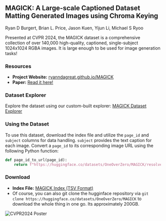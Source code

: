 ## MAGICK: A Large-scale Captioned Dataset Matting Generated Images using Chroma Keying
Ryan D Burgert, Brian L. Price, Jason Kuen, Yijun Li, Michael S Ryoo

Presented at CVPR 2024, the MAGICK dataset is a comprehensive collection of over 140,000 high-quality, captioned, single-subject 1024x1024 RGBA images. It is large enough to be used for image generation tasks!

### Resources
- **Project Website:** [ryanndagreat.github.io/MAGICK](https://ryanndagreat.github.io/MAGICK)
- **Paper:** [Read it here!](https://drive.google.com/file/d/1Eec6MQZOy00Qwgy1gvWHVSCfnuUqOwKz/view?usp=sharing)

### Dataset Explorer
Explore the dataset using our custom-built explorer: [MAGICK Dataset Explorer](https://vision.cs.stonybrook.edu/ryan_adobe/magick_dataset_explorer_jun21_2024.html)

### Using the Dataset
To use this dataset, download the index file and utilize the `page_id` and `subject` columns for data handling. `subject` provides the text caption for each image. Convert a `page_id` to its corresponding image URL using the following Python function:

```python
def page_id_to_url(page_id):
    return f"https://huggingface.co/datasets/OneOverZero/MAGICK/resolve/main/images/{page_id[:2]}/{page_id}.png"
```

### Download
- **Index File:** [MAGICK Index (TSV Format)](https://huggingface.co/datasets/OneOverZero/MAGICK/resolve/main/magick_index.tsv)
- Of course, you can also git clone the hugginface repository via `git clone https://huggingface.co/datasets/OneOverZero/MAGICK` to download the whole thing in one go. Its approximately 200GB.

![CVPR2024 Poster](poster.png)
